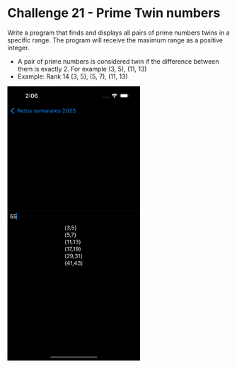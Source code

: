 # Challenge 21 - Prime Twin numbers

Write a program that finds and displays all pairs of prime numbers twins in a specific range.
The program will receive the maximum range as a positive integer.
 
- A pair of prime numbers is considered twin if the difference between them is exactly 2. For example (3, 5), (11, 13)
- Example: Rank 14
  (3, 5), (5, 7), (11, 13)

<img src="/ChallengesImages/Challenge%2021.png" width="300" height="620">